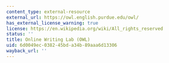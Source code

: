 ```yaml
---
content_type: external-resource
external_url: https://owl.english.purdue.edu/owl/
has_external_license_warning: true
license: https://en.wikipedia.org/wiki/All_rights_reserved
status: ''
title: Online Writing Lab (OWL)
uid: 6d0049ec-0382-45bd-a34b-89aaa6d13306
wayback_url: ''
---
```

